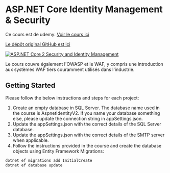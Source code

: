 
# ASP.NET Core Identity Management & Security


Ce cours est de udemy: [Voir le cours ici](https://www.udemy.com/course/aspnet-core-2-security-and-identity-management-with-c/?referralCode=1AA7034B27B8AAA89324)

[Le dépôt original GitHub est ici](https://github.com/aussiearef/asp-net-identity-v2?tab=readme-ov-file) 


[![ASP.NET Core 2 Security and Identity Management](https://img-c.udemycdn.com/course/750x422/1628048_aafb_14.jpg)](https://www.udemy.com/course/aspnet-core-2-security-and-identity-management-with-c/?referralCode=1AA7034B27B8AAA89324)


Le cours couvre également l'OWASP et le WAF, y compris une introduction aux systèmes WAF tiers couramment utilisés dans l'industrie.

## Getting Started

Please follow the below instructions and steps for each project:

1. Create an empty database in SQL Server. The database name used in the course is AspnetIdentityV2. If you name your database something else, please update the connection string in appSettings.json.
2. Update the appSettings.json with the correct details of the SQL Server database.
3. Update the appSettings.json with the correct details of the SMTP server when applicable.
4. Follow the instructions provided in the course and create the database objects using Entity Framework Migrations:
  ```bash
dotnet ef migrations add InitialCreate
dotnet ef database update
```

